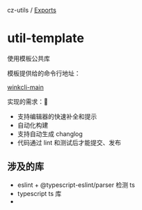 cz-utils / [Exports](modules.md)

# util-template

使用模板公共库

模板提供给的命令行地址：

[winkcli-main](https://github.com/huahuahuahuahuahua/winkcli-main/tree/master/)

实现的需求：🤔

- 支持编辑器的快速补全和提示
- 自动化构建
- 支持自动生成 changlog
- 代码通过 lint 和测试后才能提交、发布

## 涉及的库

- eslint + @typescript-eslint/parser 检测 ts
- typescript ts 库
-
